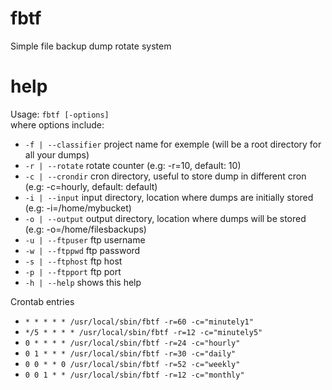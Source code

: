 # fbtf
Simple file backup dump rotate system

# help
Usage: `fbtf [-options]`<br />
where options include:
-	`-f | --classifier`		project name for exemple (will be a root directory for all your dumps)
-	`-r | --rotate`		rotate counter (e.g: -r=10, default: 10)
-	`-c | --crondir`		cron directory, useful to store dump in different cron (e.g: -c=hourly, default: default)
-	`-i | --input`		input directory, location where dumps are initially stored (e.g: -i=/home/mybucket)
-	`-o | --output`		output directory, location where dumps will be stored (e.g: -o=/home/filesbackups)
-	`-u | --ftpuser`		ftp username
-	`-w | --ftppwd`		ftp password
-	`-s | --ftphost`		ftp host
-	`-p | --ftpport`		ftp port
-	`-h | --help`		shows this help

Crontab entries
- `* * * * * /usr/local/sbin/fbtf -r=60 -c="minutely1"`
- `*/5 * * * * /usr/local/sbin/fbtf -r=12 -c="minutely5"`
- `0 * * * * /usr/local/sbin/fbtf -r=24 -c="hourly"`
- `0 1 * * * /usr/local/sbin/fbtf -r=30 -c="daily"`
- `0 0 * * 0 /usr/local/sbin/fbtf -r=52 -c="weekly"`
- `0 0 1 * * /usr/local/sbin/fbtf -r=12 -c="monthly"`
